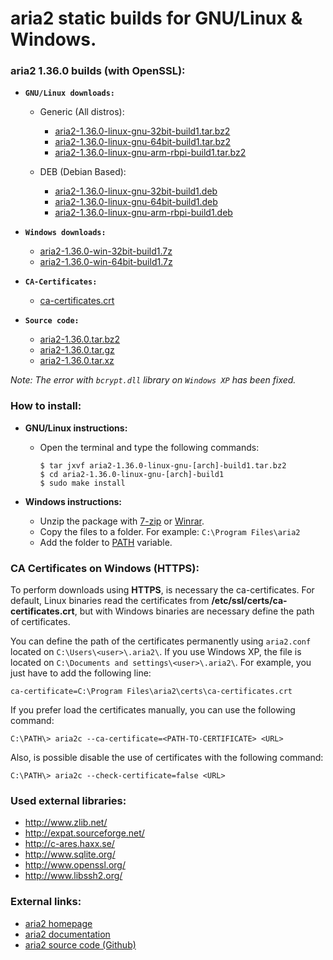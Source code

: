 aria2 static builds for GNU/Linux & Windows.
============================================

### aria2 1.36.0 builds (with OpenSSL):

  * **`GNU/Linux downloads:`**
  
    * Generic (All distros):
    
      * [aria2-1.36.0-linux-gnu-32bit-build1.tar.bz2](https://github.com/q3aql/aria2-static-builds/releases/download/v1.36.0/aria2-1.36.0-linux-gnu-32bit-build1.tar.bz2)
      * [aria2-1.36.0-linux-gnu-64bit-build1.tar.bz2](https://github.com/q3aql/aria2-static-builds/releases/download/v1.36.0/aria2-1.36.0-linux-gnu-64bit-build1.tar.bz2)
      * [aria2-1.36.0-linux-gnu-arm-rbpi-build1.tar.bz2](https://github.com/q3aql/aria2-static-builds/releases/download/v1.36.0/aria2-1.36.0-linux-gnu-arm-rbpi-build1.tar.bz2)
     
     * DEB (Debian Based):
     
       * [aria2-1.36.0-linux-gnu-32bit-build1.deb](https://github.com/q3aql/aria2-static-builds/releases/download/v1.36.0/aria2-1.36.0-linux-gnu-32bit-build1.deb)
       * [aria2-1.36.0-linux-gnu-64bit-build1.deb](https://github.com/q3aql/aria2-static-builds/releases/download/v1.36.0/aria2-1.36.0-linux-gnu-64bit-build1.deb)
       * [aria2-1.36.0-linux-gnu-arm-rbpi-build1.deb](https://github.com/q3aql/aria2-static-builds/releases/download/v1.36.0/aria2-1.36.0-linux-gnu-arm-rbpi-build1.deb)

  * **`Windows downloads:`**
    * [aria2-1.36.0-win-32bit-build1.7z](https://github.com/q3aql/aria2-static-builds/releases/download/v1.36.0/aria2-1.36.0-win-32bit-build1.7z)
    * [aria2-1.36.0-win-64bit-build1.7z](https://github.com/q3aql/aria2-static-builds/releases/download/v1.36.0/aria2-1.36.0-win-64bit-build1.7z)

  * **`CA-Certificates:`**
    * [ca-certificates.crt](https://github.com/q3aql/aria2-static-builds/releases/download/v1.36.0/ca-certificates.crt)

  * **`Source code:`**
    * [aria2-1.36.0.tar.bz2](https://github.com/tatsuhiro-t/aria2/releases/download/release-1.36.0/aria2-1.36.0.tar.bz2)
    * [aria2-1.36.0.tar.gz](https://github.com/tatsuhiro-t/aria2/releases/download/release-1.36.0/aria2-1.36.0.tar.gz)
    * [aria2-1.36.0.tar.xz](https://github.com/tatsuhiro-t/aria2/releases/download/release-1.36.0/aria2-1.36.0.tar.xz)

_Note: The error with `bcrypt.dll` library on `Windows XP` has been fixed._

### How to install:

  * **GNU/Linux instructions:**
  
    * Open the terminal and type the following commands:
    
      ```shell
      $ tar jxvf aria2-1.36.0-linux-gnu-[arch]-build1.tar.bz2
      $ cd aria2-1.36.0-linux-gnu-[arch]-build1
      $ sudo make install
      ````

  * **Windows instructions:**
  
    * Unzip the package with [7-zip](http://www.7-zip.org/) or [Winrar](http://www.rarlab.com/).
    * Copy the files to a folder. For example: `C:\Program Files\aria2`
    * Add the folder to [PATH](https://www.google.es/search?q=add+folder+to+PATH+on+Windows) variable.

### CA Certificates on Windows (HTTPS):

To perform downloads using **HTTPS**, is necessary the ca-certificates. For default, Linux binaries read the certificates from **/etc/ssl/certs/ca-certificates.crt**, but with Windows binaries are necessary define the path of certificates.

You can define the path of the certificates permanently using `aria2.conf` located on `C:\Users\<user>\.aria2\`. If you use Windows XP, the file is located on `C:\Documents and settings\<user>\.aria2\`. For example, you just have to add the following line:

```shell
ca-certificate=C:\Program Files\aria2\certs\ca-certificates.crt
```

If you prefer load the certificates manually, you can use the following command:

```shell
C:\PATH\> aria2c --ca-certificate=<PATH-TO-CERTIFICATE> <URL>
```

Also, is possible disable the use of certificates with the following command:

```shell
C:\PATH\> aria2c --check-certificate=false <URL>
```

### Used external libraries:

  * http://www.zlib.net/
  * http://expat.sourceforge.net/
  * http://c-ares.haxx.se/
  * http://www.sqlite.org/
  * http://www.openssl.org/
  * http://www.libssh2.org/

### External links:

  * [aria2 homepage](https://aria2.github.io/)
  * [aria2 documentation](https://aria2.github.io/manual/en/html/)
  * [aria2 source code (Github)](https://github.com/aria2/aria2)
